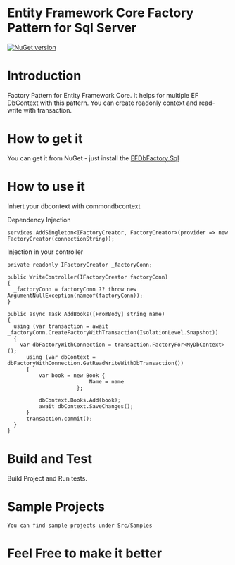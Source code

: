 # Entity Framework Core Factory Pattern for Sql Server

[![NuGet version](https://badge.fury.io/nu/EFDbFactory.Sql.svg)](https://badge.fury.io/nu/EFDbFactory.Sql)

# Introduction 
Factory Pattern for Entity Framework Core. It helps for multiple EF DbContext with this pattern.
You can create readonly context and read-write with transaction.

# How to get it
You can get it from NuGet - just install the [EFDbFactory.Sql](https://www.nuget.org/packages/EFDbFactory.Sql/)

# How to use it

Inhert your dbcontext with commondbcontext 

Dependency Injection
```
services.AddSingleton<IFactoryCreator, FactoryCreator>(provider => new FactoryCreator(connectionString));
```

Injection in your controller
```
private readonly IFactoryCreator _factoryConn;

public WriteController(IFactoryCreator factoryConn)
{
  _factoryConn = factoryConn ?? throw new ArgumentNullException(nameof(factoryConn));
}

public async Task AddBooks([FromBody] string name)
{
  using (var transaction = await _factoryConn.CreateFactoryWithTransaction(IsolationLevel.Snapshot))
  {
    var dbFactoryWithConnection = transaction.FactoryFor<MyDbContext>();
      using (var dbContext = dbFactoryWithConnection.GetReadWriteWithDbTransaction())
      {
          var book = new Book {
                          Name = name
                      };

          dbContext.Books.Add(book);
          await dbContext.SaveChanges();
      }
      transaction.commit();
  }
}
```

# Build and Test
Build Project and Run tests.

# Sample Projects
```
You can find sample projects under Src/Samples
```

# Feel Free to make it better
